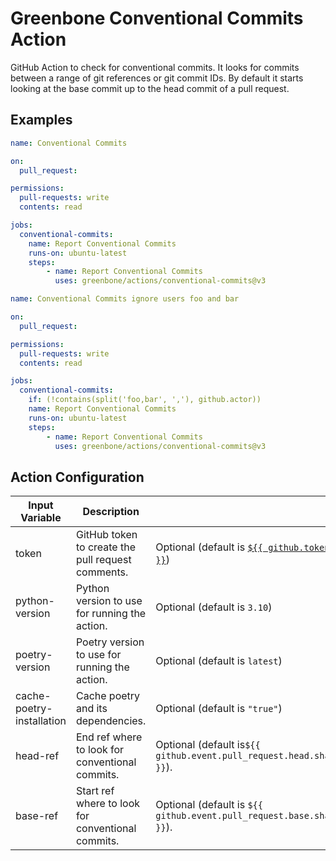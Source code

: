 # Greenbone Conventional Commits Action

GitHub Action to check for conventional commits. It looks for commits between
a range of git references or git commit IDs. By default it starts looking at the
base commit up to the head commit of a pull request.

## Examples

```yml
name: Conventional Commits

on:
  pull_request:

permissions:
  pull-requests: write
  contents: read

jobs:
  conventional-commits:
    name: Report Conventional Commits
    runs-on: ubuntu-latest
    steps:
        - name: Report Conventional Commits
          uses: greenbone/actions/conventional-commits@v3
```

```yml
name: Conventional Commits ignore users foo and bar

on:
  pull_request:

permissions:
  pull-requests: write
  contents: read

jobs:
  conventional-commits:
    if: (!contains(split('foo,bar', ','), github.actor))
    name: Report Conventional Commits
    runs-on: ubuntu-latest
    steps:
        - name: Report Conventional Commits
          uses: greenbone/actions/conventional-commits@v3
```

## Action Configuration

|Input Variable|Description| |
|--------------|-----------|-|
| token | GitHub token to create the pull request comments. | Optional (default is [`${{ github.token }}`](https://docs.github.com/en/actions/learn-github-actions/contexts#github-context)) |
| python-version | Python version to use for running the action. | Optional (default is `3.10`) |
| poetry-version | Poetry version to use for running the action. | Optional (default is `latest`) |
| cache-poetry-installation | Cache poetry and its dependencies. | Optional (default is `"true"`) |
| head-ref | End ref where to look for conventional commits. | Optional (default is`${{ github.event.pull_request.head.sha }}`). |
| base-ref | Start ref where to look for conventional commits. | Optional (default is `${{ github.event.pull_request.base.sha }}`). |
